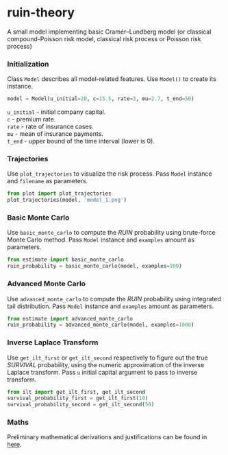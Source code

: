 # ruin-theory
A small model implementing basic Cramér–Lundberg model (or classical compound-Poisson risk model, classical risk process or Poisson risk process)

### **Initialization**

Class `Model` describes all model-related features. Use `Model()` to create its instance.
```python
model = Model(u_initial=20, c=15.5, rate=3, mu=2.7, t_end=50)
```
`u_initial` - initial company capital.  
`c` - premium rate.  
`rate` - rate of insurance cases.  
`mu` - mean of insurance payments.  
`t_end` - upper bound of the time interval (lower is 0).

### **Trajectories**

Use `plot_trajectories` to visualize the risk process. Pass `Model` instance and `filename` as parameters.
```python
from plot import plot_trajectories
plot_trajectories(model, 'model_1.png')
```

### **Basic Monte Carlo**

Use `basic_monte_carlo` to compute the _RUIN_ probability using brute-force Monte Carlo method. Pass `Model` instance and `examples` amount as parameters.
```python
from estimate import basic_monte_carlo
ruin_probability = basic_monte_carlo(model, examples=100)
```

### **Advanced Monte Carlo**

Use `advanced_monte_carlo` to compute the _RUIN_ probability using integrated tail distribution. Pass `Model` instance and `examples` amount as parameters.
```python
from estimate import advanced_monte_carlo
ruin_probability = advanced_monte_carlo(model, examples=1000)
```

### **Inverse Laplace Transform**

Use `get_ilt_first` or `get_ilt_second` respectively to figure out the true _SURVIVAL_ probability, using the numeric approximation of the inverse Laplace transform. Pass `u` initial capital argument to pass to inverse transform.
```python
from ilt import get_ilt_first, get_ilt_second
survival_probability_first = get_ilt_first(10)
survival_probability_second = get_ilt_second(50)
```

### **Maths**
Preliminary mathematical derivations and justifications can be found in [here](Insurance.pdf). 
